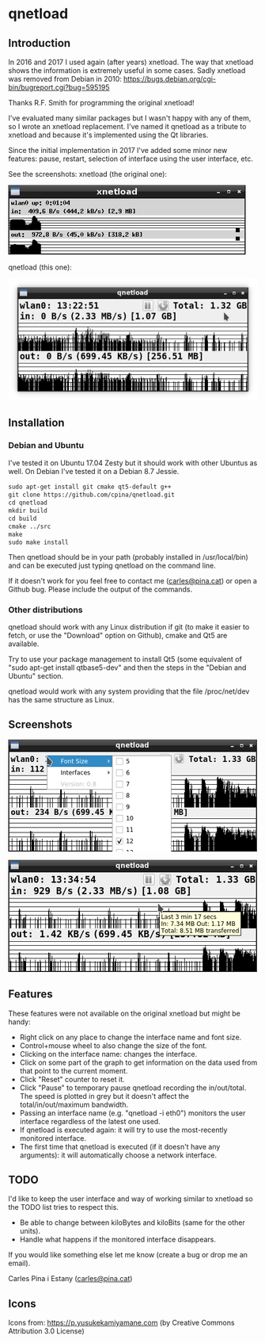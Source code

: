 # qnetload
## Introduction
In 2016 and 2017 I used again (after years) xnetload. The way that xnetload shows the information is extremely useful in some cases. Sadly xnetload was removed from Debian in 2010:
https://bugs.debian.org/cgi-bin/bugreport.cgi?bug=595195

Thanks R.F. Smith for programming the original xnetload!

I've evaluated many similar packages but I wasn't happy with any of them, so I wrote an xnetload replacement. I've named it qnetload as a tribute to xnetload and because it's implemented using the Qt libraries.

Since the initial implementation in 2017 I've added some minor new features: pause, restart, selection of interface using the user interface, etc.

See the screenshots:
xnetload (the original one):

![xnetload](docs/images/xnetload.png)

qnetload (this one):

![qnetload](docs/images/qnetload-0.8.png)

## Installation
### Debian and Ubuntu
I've tested it on Ubuntu 17.04 Zesty but it should work with other Ubuntus as well.
On Debian I've tested it on a Debian 8.7 Jessie.

```
sudo apt-get install git cmake qt5-default g++
git clone https://github.com/cpina/qnetload.git
cd qnetload
mkdir build
cd build
cmake ../src
make
sudo make install
```

Then qnetload should be in your path (probably installed in /usr/local/bin) and can be executed just typing qnetload on the command line.

If it doesn't work for you feel free to contact me (carles@pina.cat) or open a Github bug. Please include the output of the commands.

### Other distributions
qnetload should work with any Linux distribution if git (to make it easier to fetch, or use the "Download" option on Github), cmake and Qt5 are available.

Try to use your package management to install Qt5 (some equivalent of "sudo apt-get install qtbase5-dev" and then the steps in the "Debian and Ubuntu" section.

qnetload would work with any system providing that the file /proc/net/dev has the same structure as Linux.

## Screenshots
![qnetload](docs/images/qnetload-font-sizes-0.8.png)

![qnetload](docs/images/qnetload-speed-tooltip-0.8.png)

## Features
These features were not available on the original xnetload but might be handy:

* Right click on any place to change the interface name and font size.
* Control+mouse wheel to also change the size of the font.
* Clicking on the interface name: changes the interface.
* Click on some part of the graph to get information on the data used from that point to the current moment.
* Click "Reset" counter to reset it.
* Click "Pause" to temporary pause qnetload recording the in/out/total. The speed is plotted in grey but it doesn't affect the total/in/out/maximum bandwidth.
* Passing an interface name (e.g. "qnetload -i eth0") monitors the user interface regardless of the latest one used.
* If qnetload is executed again: it will try to use the most-recently monitored interface.
* The first time that qnetload is executed (if it doesn't have any arguments): it will automatically choose a network interface.

## TODO
I'd like to keep the user interface and way of working similar to xnetload so the TODO list tries to respect this.

* Be able to change between kiloBytes and kiloBits (same for the other units).
* Handle what happens if the monitored interface disappears.

If you would like something else let me know (create a bug or drop me an email).

Carles Pina i Estany (carles@pina.cat)

## Icons
Icons from: https://p.yusukekamiyamane.com (by Creative Commons Attribution 3.0 License)
